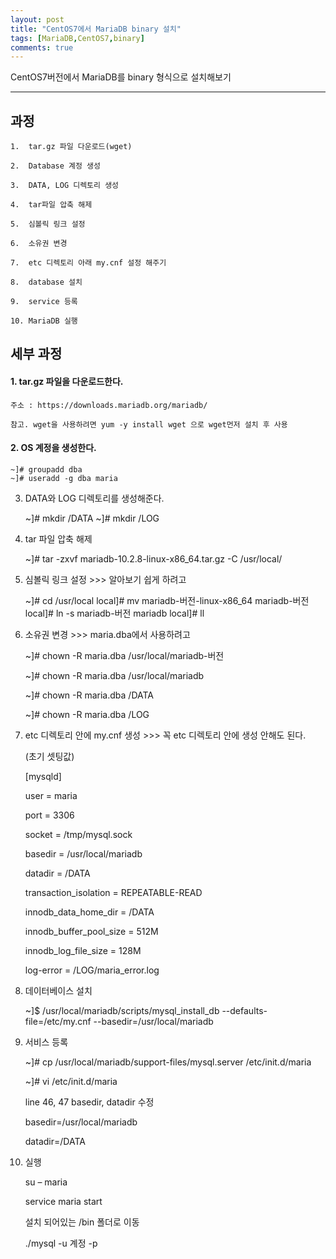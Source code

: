 ```yaml
---
layout: post
title: "CentOS7에서 MariaDB binary 설치"
tags: [MariaDB,CentOS7,binary]
comments: true
---
```


CentOS7버전에서 MariaDB를 binary 형식으로 설치해보기

---

## 과정

	1. 	tar.gz 파일 다운로드(wget)

	2. 	Database 계정 생성

	3. 	DATA, LOG 디렉토리 생성

	4. 	tar파일 압축 해제

	5. 	심볼릭 링크 설정

	6. 	소유권 변경

	7. 	etc 디렉토리 아래 my.cnf 설정 해주기

	8. 	database 설치

	9. 	service 등록

	10.	MariaDB 실행


## 세부 과정

<h4> 1. tar.gz 파일을 다운로드한다.</h4> 

	주소 : https://downloads.mariadb.org/mariadb/

	참고. wget을 사용하려면 yum -y install wget 으로 wget먼저 설치 후 사용

<h4> 2. OS 계정을 생성한다.</h4> 

	~]# groupadd dba
	~]# useradd -g dba maria

3. DATA와 LOG 디렉토리를 생성해준다.

	~]# mkdir /DATA
	~]# mkdir /LOG

4. tar 파일 압축 해제

	~]# tar -zxvf mariadb-10.2.8-linux-x86_64.tar.gz -C /usr/local/

5. 심볼릭 링크 설정 >>> 알아보기 쉽게 하려고

	~]# cd /usr/local
	local]# mv mariadb-버전-linux-x86_64 mariadb-버전
	local]# ln -s mariadb-버전 mariadb
	local]# ll

6. 소유권 변경 >>> maria.dba에서 사용하려고

	~]# chown -R maria.dba /usr/local/mariadb-버전

	~]# chown -R maria.dba /usr/local/mariadb

	~]# chown -R maria.dba /DATA

	~]# chown -R maria.dba /LOG

7. etc 디렉토리 안에 my.cnf 생성 >>> 꼭 etc 디렉토리 안에 생성 안해도 된다.
	
	(초기 셋팅값)
	
	[mysqld] 

	user = maria 

	port = 3306 

	socket = /tmp/mysql.sock 

	basedir = /usr/local/mariadb 

	datadir = /DATA 

	transaction_isolation = REPEATABLE-READ 

	innodb_data_home_dir = /DATA 

	innodb_buffer_pool_size = 512M 

	innodb_log_file_size = 128M 

	log-error = /LOG/maria_error.log

8. 데이터베이스 설치

	~]$ /usr/local/mariadb/scripts/mysql_install_db 
	--defaults-file=/etc/my.cnf
	--basedir=/usr/local/mariadb

9. 서비스 등록

	~]# cp /usr/local/mariadb/support-files/mysql.server /etc/init.d/maria 
	
	~]# vi /etc/init.d/maria 

	line 46, 47 basedir, datadir 수정
	
	basedir=/usr/local/mariadb 
	
	datadir=/DATA

10. 실행

	su – maria

	service maria start

	설치 되어있는 /bin 폴더로 이동

	./mysql -u 계정 -p
